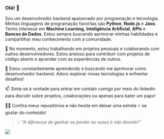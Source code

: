 ### Olá! 👋

Sou um desenvolvedor backend apaixonado por programação e tecnologia. Minhas linguagens de programação favoritas são **Python**, **Node.js** e **Java**. Tenho interesse em **Machine Learning**, **Inteligência Artificial**, **APIs** e **Bancos de Dados**. Estou sempre buscando aprimorar minhas habilidades e compartilhar meu conhecimento com a comunidade.

🔭 No momento, estou trabalhando em projetos pessoais e colaborando com outros desenvolvedores. Estou ansioso para contribuir com projetos de código aberto e aprender com as experiências de outros.

🌱 Estou constantemente aprendendo e buscando me aprimorar como desenvolvedor backend. Adoro explorar novas tecnologias e enfrentar desafios!

📫 Sinta-se à vontade para entrar em contato comigo por meio do linkedin para discutir sobre projetos, colaborações ou apenas para bater um papo!

👨‍💻 Confira meus repositórios e não hesite em deixar uma estrela ⭐ se gostar do conteúdo!


> 💡 _"A diferença de ganhar ou perder as vezes é não desistir!"_ 
> 

<a href="https://www.linkedin.com/in/pedro-henrique-aa122b214/"><img src="https://img.shields.io/badge/LinkedIn-0077B5?style=for-the-badge&logo=linkedin&logoColor=white" class="media-object  img-responsive img-thumbnail"></a>
